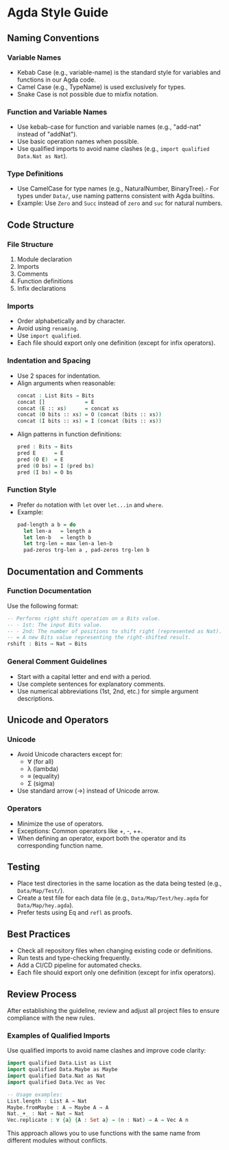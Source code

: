 # Agda Style Guide

## Naming Conventions

### Variable Names
- Kebab Case (e.g., variable-name) is the standard style for variables and functions in our Agda code.
- Camel Case (e.g., TypeName) is used exclusively for types.
- Snake Case is not possible due to mixfix notation.
### Function and Variable Names
- Use kebab-case for function and variable names (e.g., "add-nat" instead of "addNat").
- Use basic operation names when possible.
- Use qualified imports to avoid name clashes (e.g., `import qualified Data.Nat as Nat`).
### Type Definitions
- Use CamelCase for type names (e.g., NaturalNumber, BinaryTree).- For types under `Data/`, use naming patterns consistent with Agda builtins.
- Example: Use `Zero` and `Succ` instead of `zero` and `suc` for natural numbers.

## Code Structure

### File Structure
1. Module declaration
2. Imports
3. Comments
4. Function definitions
5. Infix declarations

### Imports
- Order alphabetically and by character.
- Avoid using `renaming`.
- Use `import qualified`.
- Each file should export only one definition (except for infix operators).

### Indentation and Spacing
- Use 2 spaces for indentation.
- Align arguments when reasonable:
  ```agda
  concat : List Bits → Bits 
  concat []             = E 
  concat (E :: xs)      = concat xs
  concat (O bits :: xs) = O (concat (bits :: xs))
  concat (I bits :: xs) = I (concat (bits :: xs))
  ```
- Align patterns in function definitions:
  ```agda
  pred : Bits → Bits
  pred E      = E
  pred (O E)  = E
  pred (O bs) = I (pred bs)
  pred (I bs) = O bs
  ```

### Function Style
- Prefer `do` notation with `let` over `let...in` and `where`.
- Example:
  ```agda
  pad-length a b = do
    let len-a   = length a
    let len-b   = length b
    let trg-len = max len-a len-b
    pad-zeros trg-len a , pad-zeros trg-len b
  ```

## Documentation and Comments

### Function Documentation
Use the following format:
```agda
-- Performs right shift operation on a Bits value.
-- - 1st: The input Bits value.
-- - 2nd: The number of positions to shift right (represented as Nat).
-- = A new Bits value representing the right-shifted result.
rshift : Bits → Nat → Bits
```

### General Comment Guidelines
- Start with a capital letter and end with a period.
- Use complete sentences for explanatory comments.
- Use numerical abbreviations (1st, 2nd, etc.) for simple argument descriptions.

## Unicode and Operators

### Unicode
- Avoid Unicode characters except for:
  - ∀ (for all)
  - λ (lambda)
  - ≡ (equality)
  - Σ (sigma)
- Use standard arrow (→) instead of Unicode arrow.

### Operators
- Minimize the use of operators.
- Exceptions: Common operators like +, -, ++.
- When defining an operator, export both the operator and its corresponding function name.

## Testing

- Place test directories in the same location as the data being tested (e.g., `Data/Map/Test/`).
- Create a test file for each data file (e.g., `Data/Map/Test/hey.agda` for `Data/Map/hey.agda`).
- Prefer tests using Eq and `refl` as proofs.

## Best Practices

- Check all repository files when changing existing code or definitions.
- Run tests and type-checking frequently.
- Add a CI/CD pipeline for automated checks.
- Each file should export only one definition (except for infix operators).

## Review Process

After establishing the guideline, review and adjust all project files to ensure compliance with the new rules.

### Examples of Qualified Imports

Use qualified imports to avoid name clashes and improve code clarity:

```agda
import qualified Data.List as List
import qualified Data.Maybe as Maybe
import qualified Data.Nat as Nat
import qualified Data.Vec as Vec

-- Usage examples:
List.length : List A → Nat
Maybe.fromMaybe : A → Maybe A → A
Nat._+_ : Nat → Nat → Nat
Vec.replicate : ∀ {a} {A : Set a} → (n : Nat) → A → Vec A n
```

This approach allows you to use functions with the same name from different modules without conflicts.
